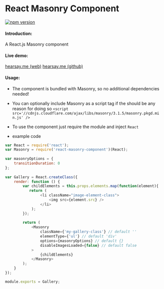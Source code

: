 React Masonry Component
=======================

[![npm version](https://badge.fury.io/js/react-masonry-component.svg)](http://badge.fury.io/js/react-masonry-component)

#### Introduction:
A React.js Masonry component

#### Live demo:
[hearsay.me (web)](http://www.hearsay.me)
[hearsay.me (github)](https://github.com/eiriklv/hearsay-frontend)

#### Usage:

* The component is bundled with Masonry, so no additional dependencies needed!
* You can optionally include Masonry as a script tag if the should be any reason for doing so
`<script src='//cdnjs.cloudflare.com/ajax/libs/masonry/3.1.5/masonry.pkgd.min.js' />`

* To use the component just require the module and inject `React`

* example code

```js 
var React = require('react');
var Masonry = require('react-masonry-component')(React);
 
var masonryOptions = {
    transitionDuration: 0
};
 
var Gallery = React.createClass({
    render: function () {
        var childElements = this.props.elements.map(function(element){
           return (
                <li className="image-element-class">
                    <img src={element.src} />
                </li>
            );
        });
        
        return (
            <Masonry
                className={'my-gallery-class'} // default ''
                elementType={'ul'} // default 'div'
                options={masonryOptions} // default {}
                disableImagesLoaded={false} // default false
            >
                {childElements}
            </Masonry>
        );
    }
});

module.exports = Gallery;
```
